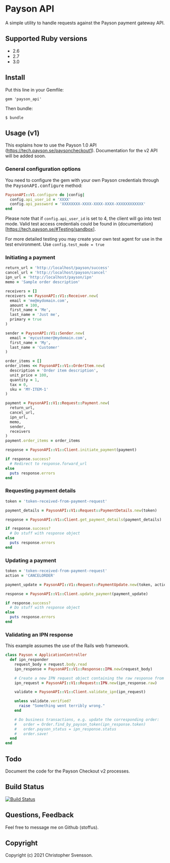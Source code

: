 # Payson API

A simple utility to handle requests against the Payson payment gateway API.

## Supported Ruby versions

* 2.6
* 2.7
* 3.0

## Install

Put this line in your Gemfile:

    gem 'payson_api'

Then bundle:

    $ bundle

## Usage (v1)

This explains how to use the Payson 1.0 API (https://tech.payson.se/paysoncheckout1). Documentation for the v2 API will be added soon.

### General configuration options

You need to configure the gem with your own Payson credentials through the <tt>PaysonAPI.configure</tt> method:

```ruby
PaysonAPI::V1.configure do |config|
  config.api_user_id = 'XXXX'
  config.api_password = 'XXXXXXXX-XXXX-XXXX-XXXX-XXXXXXXXXXXX'
end
```

Please note that if `config.api_user_id` is set to 4, the client will go into test mode. Valid test access credentials could be found in {documentation}[https://tech.payson.se/#Testing/sandbox].

For more detailed testing you may create your own test agent for use in the test environment. Use `config.test_mode = true`

### Initiating a payment

```ruby
return_url = 'http://localhost/payson/success'
cancel_url = 'http://localhost/payson/cancel'
ipn_url = 'http://localhost/payson/ipn'
memo = 'Sample order description'

receivers = []
receivers << PaysonAPI::V1::Receiver.new(
  email = 'me@mydomain.com',
  amount = 100,
  first_name = 'Me',
  last_name = 'Just me',
  primary = true
)

sender = PaysonAPI::V1::Sender.new(
  email = 'mycustomer@mydomain.com',
  first_name = 'My',
  last_name = 'Customer'
)

order_items = []
order_items << PaysonAPI::V1::OrderItem.new(
  description = 'Order item description',
  unit_price = 100,
  quantity = 1,
  tax = 0,
  sku = 'MY-ITEM-1'
)

payment = PaysonAPI::V1::Request::Payment.new(
  return_url,
  cancel_url,
  ipn_url,
  memo,
  sender,
  receivers
)
payment.order_items = order_items

response = PaysonAPI::V1::Client.initiate_payment(payment)

if response.success?
  # Redirect to response.forward_url
else
  puts response.errors
end
```

### Requesting payment details

```ruby
token = 'token-received-from-payment-request'

payment_details = PaysonAPI::V1::Request::PaymentDetails.new(token)

response = PaysonAPI::V1::Client.get_payment_details(payment_details)

if response.success?
  # Do stuff with response object
else
  puts response.errors
end
```

### Updating a payment

```ruby
token = 'token-received-from-payment-request'
action = 'CANCELORDER'

payment_update = PaysonAPI::V1::Request::PaymentUpdate.new(token, action)

response = PaysonAPI::V1::Client.update_payment(payment_update)

if response.success?
  # Do stuff with response object
else
  puts response.errors
end
```

### Validating an IPN response

This example assumes the use of the Rails web framework.

```ruby
class Payson < ApplicationController
  def ipn_responder
    request_body = request.body.read
    ipn_response = PaysonAPI::V1::Response::IPN.new(request_body)

    # Create a new IPN request object containing the raw response from above
    ipn_request = PaysonAPI::V1::Request::IPN.new(ipn_response.raw)

    validate = PaysonAPI::V1::Client.validate_ipn(ipn_request)

    unless validate.verified?
      raise "Something went terribly wrong."
    end

    # Do business transactions, e.g. update the corresponding order:
    #   order = Order.find_by_payson_token(ipn_response.token)
    #   order.payson_status = ipn_response.status
    #   order.save!
  end
end
```

## Todo

Document the code for the Payson Checkout v2 processes.

## Build Status

[![Build Status](https://travis-ci.org/stoffus/payson_api.svg?branch=master)](https://travis-ci.org/stoffus/payson_api)

## Questions, Feedback

Feel free to message me on Github (stoffus).

## Copyright

Copyright (c) 2021 Christopher Svensson.
